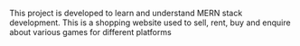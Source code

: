This project is developed to learn and understand MERN stack development. This is a shopping website used to sell, rent, buy and enquire about various games for different platforms
